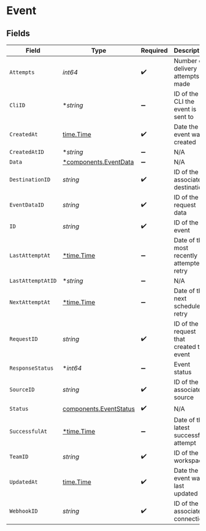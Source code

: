 # Event


## Fields

| Field                                                            | Type                                                             | Required                                                         | Description                                                      |
| ---------------------------------------------------------------- | ---------------------------------------------------------------- | ---------------------------------------------------------------- | ---------------------------------------------------------------- |
| `Attempts`                                                       | *int64*                                                          | :heavy_check_mark:                                               | Number of delivery attempts made                                 |
| `CliID`                                                          | **string*                                                        | :heavy_minus_sign:                                               | ID of the CLI the event is sent to                               |
| `CreatedAt`                                                      | [time.Time](https://pkg.go.dev/time#Time)                        | :heavy_check_mark:                                               | Date the event was created                                       |
| `CreatedAtID`                                                    | **string*                                                        | :heavy_minus_sign:                                               | N/A                                                              |
| `Data`                                                           | [*components.EventData](../../models/components/eventdata.md)    | :heavy_minus_sign:                                               | N/A                                                              |
| `DestinationID`                                                  | *string*                                                         | :heavy_check_mark:                                               | ID of the associated destination                                 |
| `EventDataID`                                                    | *string*                                                         | :heavy_check_mark:                                               | ID of the request data                                           |
| `ID`                                                             | *string*                                                         | :heavy_check_mark:                                               | ID of the event                                                  |
| `LastAttemptAt`                                                  | [*time.Time](https://pkg.go.dev/time#Time)                       | :heavy_minus_sign:                                               | Date of the most recently attempted retry                        |
| `LastAttemptAtID`                                                | **string*                                                        | :heavy_minus_sign:                                               | N/A                                                              |
| `NextAttemptAt`                                                  | [*time.Time](https://pkg.go.dev/time#Time)                       | :heavy_minus_sign:                                               | Date of the next scheduled retry                                 |
| `RequestID`                                                      | *string*                                                         | :heavy_check_mark:                                               | ID of the request that created the event                         |
| `ResponseStatus`                                                 | **int64*                                                         | :heavy_minus_sign:                                               | Event status                                                     |
| `SourceID`                                                       | *string*                                                         | :heavy_check_mark:                                               | ID of the associated source                                      |
| `Status`                                                         | [components.EventStatus](../../models/components/eventstatus.md) | :heavy_check_mark:                                               | N/A                                                              |
| `SuccessfulAt`                                                   | [*time.Time](https://pkg.go.dev/time#Time)                       | :heavy_minus_sign:                                               | Date of the latest successful attempt                            |
| `TeamID`                                                         | *string*                                                         | :heavy_check_mark:                                               | ID of the workspace                                              |
| `UpdatedAt`                                                      | [time.Time](https://pkg.go.dev/time#Time)                        | :heavy_check_mark:                                               | Date the event was last updated                                  |
| `WebhookID`                                                      | *string*                                                         | :heavy_check_mark:                                               | ID of the associated connection                                  |